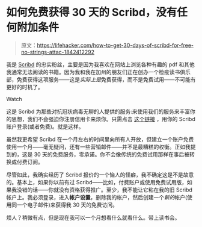 # 如何免费获得 30 天的 Scribd，没有任何附加条件

> 原文：<https://lifehacker.com/how-to-get-30-days-of-scribd-for-free-no-strings-attac-1842412292>

我是 [Scribd](https://www.scribd.com/) 的忠实粉丝，主要是因为我喜欢在网站上浏览各种有趣的 pdf 和其他我通常无法阅读的书籍。因为我和我在加州的朋友们正在创办一个检疫读书俱乐部，免费获得这项服务——这是*实际上是*免费获得，而不是免费试用——不可能有更好的时机了。

Watch

这是 Scribd 为那些对抗冠状病毒无聊的人提供的服务:来使用我们的服务来丰富你的思想，我们不会强迫你注册信用卡来烦你。只需点击 [这个链接](https://www.scribd.com/readfree) ，用你的 Scribd 账户登录(或者免费)。就是这样。

虽然我更希望 Scribd 在一个月左右的时间里向所有人开放，但建立一个账户免费使用一个月——毫无疑问，还有一些营销邮件——并不是最糟糕的权衡。正如我提到的，这是 30 天的免费服务，零承诺。你不会像传统的免费试用那样在事后被转换成付费订阅。

尽管如此，我确实经历了 Scribd 报价的一个恼人的怪癖，我不确定这是不是故意的。基本上，如果你以前有过 Scribd——比如，付费账户或使用免费试用版，如果我没错的话——你就没有资格获得推广。至少，我不能让它粘在我的旧 Scribd 帐户上。我必须登录，进入**帐户设置**，删除我的帐户，然后创建一个*新的*帐户(使用同一个电子邮件)来获得我 30 天的免费访问。

烦人？稍微有点，但是现在我可以一个月想看什么就看什么。带上读书会。